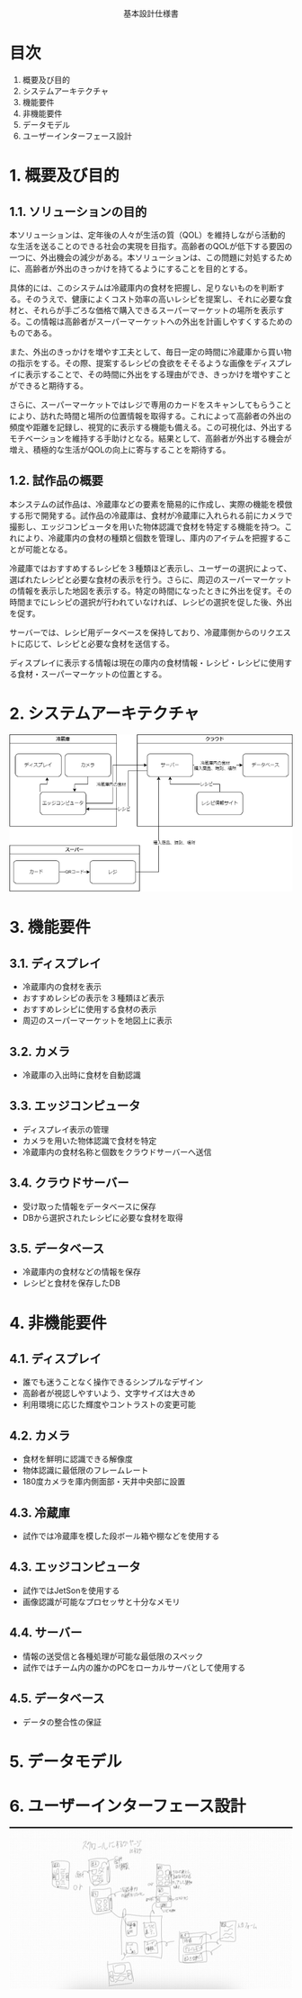 <div style="text-align: center;">
基本設計仕様書
</div>


<div style="page-break-before:always"></div>

# 目次
1. 概要及び目的
2. システムアーキテクチャ
3. 機能要件
4. 非機能要件
5. データモデル
6. ユーザーインターフェース設計

<div style="page-break-before:always"></div>

# 1. 概要及び目的
## 1.1. ソリューションの目的
本ソリューションは、定年後の人々が生活の質（QOL）を維持しながら活動的な生活を送ることのできる社会の実現を目指す。高齢者のQOLが低下する要因の一つに、外出機会の減少がある。本ソリューションは、この問題に対処するために、高齢者が外出のきっかけを持てるようにすることを目的とする。

具体的には、このシステムは冷蔵庫内の食材を把握し、足りないものを判断する。そのうえで、健康によくコスト効率の高いレシピを提案し、それに必要な食材と、それらが手ごろな価格で購入できるスーパーマーケットの場所を表示する。この情報は高齢者がスーパーマーケットへの外出を計画しやすくするためのものである。

また、外出のきっかけを増やす工夫として、毎日一定の時間に冷蔵庫から買い物の指示をする。その際、提案するレシピの食欲をそそるような画像をディスプレイに表示することで、その時間に外出をする理由ができ、きっかけを増やすことができると期待する。

さらに、スーパーマーケットではレジで専用のカードをスキャンしてもらうことにより、訪れた時間と場所の位置情報を取得する。これによって高齢者の外出の頻度や距離を記録し、視覚的に表示する機能も備える。この可視化は、外出するモチベーションを維持する手助けとなる。結果として、高齢者が外出する機会が増え、積極的な生活がQOLの向上に寄与することを期待する。

## 1.2. 試作品の概要
本システムの試作品は、冷蔵庫などの要素を簡易的に作成し、実際の機能を模倣する形で開発する。試作品の冷蔵庫は、食材が冷蔵庫に入れられる前にカメラで撮影し、エッジコンピュータを用いた物体認識で食材を特定する機能を持つ。これにより、冷蔵庫内の食材の種類と個数を管理し、庫内のアイテムを把握することが可能となる。

冷蔵庫ではおすすめするレシピを３種類ほど表示し、ユーザーの選択によって、選ばれたレシピと必要な食材の表示を行う。さらに、周辺のスーパーマーケットの情報を表示した地図を表示する。特定の時間になったときに外出を促す。その時間までにレシピの選択が行われていなければ、レシピの選択を促した後、外出を促す。

サーバーでは、レシピ用データベースを保持しており、冷蔵庫側からのリクエストに応じて、レシピと必要な食材を送信する。

ディスプレイに表示する情報は現在の庫内の食材情報・レシピ・レシピに使用する食材・スーパーマーケットの位置とする。

# 2. システムアーキテクチャ
![システムアーキテクチャ](../img/system_architecture.drawio.png)
# 3. 機能要件
## 3.1. ディスプレイ
- 冷蔵庫内の食材を表示
- おすすめレシピの表示を３種類ほど表示
- おすすめレシピに使用する食材の表示
- 周辺のスーパーマーケットを地図上に表示
## 3.2. カメラ
- 冷蔵庫の入出時に食材を自動認識
## 3.3. エッジコンピュータ
- ディスプレイ表示の管理
- カメラを用いた物体認識で食材を特定
- 冷蔵庫内の食材名称と個数をクラウドサーバーへ送信
## 3.4. クラウドサーバー
- 受け取った情報をデータベースに保存
- DBから選択されたレシピに必要な食材を取得
## 3.5. データベース
- 冷蔵庫内の食材などの情報を保存
- レシピと食材を保存したDB
# 4. 非機能要件
## 4.1. ディスプレイ
- 誰でも迷うことなく操作できるシンプルなデザイン
- 高齢者が視認しやすいよう、文字サイズは大きめ
- 利用環境に応じた輝度やコントラストの変更可能
## 4.2. カメラ
- 食材を鮮明に認識できる解像度
- 物体認識に最低限のフレームレート
- 180度カメラを庫内側面部・天井中央部に設置
## 4.3. 冷蔵庫
- 試作では冷蔵庫を模した段ボール箱や棚などを使用する
## 4.3. エッジコンピュータ
- 試作ではJetSonを使用する
- 画像認識が可能なプロセッサと十分なメモリ
## 4.4. サーバー
- 情報の送受信と各種処理が可能な最低限のスペック
- 試作ではチーム内の誰かのPCをローカルサーバとして使用する
## 4.5. データベース
- データの整合性の保証
# 5. データモデル
# 6. ユーザーインターフェース設計
![ユーザーインターフェース設計](../img/UI_design.jpg)
